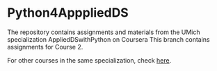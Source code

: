 # Python4ApppliedDS
The  repository contains assignments and materials from the UMich specialization AppliedDSwithPython on Coursera
This branch contains assignments for Course 2.

For other courses in the same specialization, check [here](https://github.com/TLI2958/Python4ApppliedDS/edit/master/README.md).

